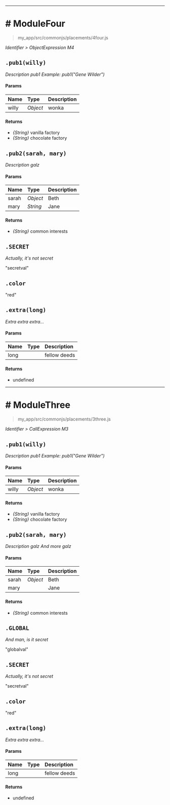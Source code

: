 
---

# # ModuleFour

>my_app/src/commonjs/placements/4four.js

*Identifier > ObjectExpression*
*M4*

## `.pub1(willy)`
*Description pub1*
*Example: pub1("Gene Wilder")*

#### Params

Name|Type|Description
:---|:---|:---
willy|*Object*|wonka

#### Returns
* *{String}* vanilla factory
* *{String}* chocolate factory

## `.pub2(sarah, mary)`
*Description galz*

#### Params

Name|Type|Description
:---|:---|:---
sarah|*Object*|Beth
mary|*String*|Jane

#### Returns
* *{String}* common interests

## `.SECRET`
*Actually, it's not secret*

"secretval"

## `.color`

"red"

## `.extra(long)`
*Extra extra extra...*

#### Params

Name|Type|Description
:---|:---|:---
long||fellow deeds

#### Returns
* undefined

---

# # ModuleThree

>my_app/src/commonjs/placements/3three.js

*Identifier > CallExpression*
*M3*

## `.pub1(willy)`
*Description pub1*
*Example: pub1("Gene Wilder")*

#### Params

Name|Type|Description
:---|:---|:---
willy|*Object*|wonka

#### Returns
* *{String}* vanilla factory
* *{String}* chocolate factory

## `.pub2(sarah, mary)`
*Description galz*
*And more galz*

#### Params

Name|Type|Description
:---|:---|:---
sarah|*Object*|Beth
mary||Jane

#### Returns
* *{String}* common interests

## `.GLOBAL`
*And man, is it secret*

"globalval"

## `.SECRET`
*Actually, it's not secret*

"secretval"

## `.color`

"red"

## `.extra(long)`
*Extra extra extra...*

#### Params

Name|Type|Description
:---|:---|:---
long||fellow deeds

#### Returns
* undefined

